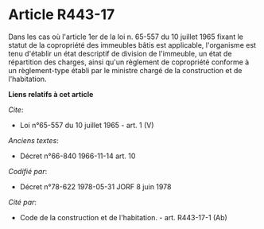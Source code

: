 # Article R443-17

Dans les cas où l'article 1er de la loi n. 65-557 du 10 juillet 1965 fixant le statut de la copropriété des immeubles bâtis
est applicable, l'organisme est tenu d'établir un état descriptif de division de l'immeuble, un état de répartition des
charges, ainsi qu'un règlement de copropriété conforme à un règlement-type établi par le ministre chargé de la construction
et de l'habitation.

**Liens relatifs à cet article**

_Cite_:

  - Loi n°65-557 du 10 juillet 1965 - art. 1 (V)

_Anciens textes_:

  - Décret n°66-840 1966-11-14 art. 10

_Codifié par_:

  - Décret n°78-622 1978-05-31 JORF 8 juin 1978

_Cité par_:

  - Code de la construction et de l'habitation. - art. R443-17-1 (Ab)
